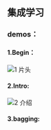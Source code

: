 ## 集成学习
### demos：
#### 1.Begin：
![1 片头](https://github.com/user-attachments/assets/8ae389c2-da31-4554-a365-290af3ab79d1)
#### 2.Intro:
![2 介绍](https://github.com/user-attachments/assets/b85ebae6-bff4-4cf0-93a5-e570234af6d6)
#### 3.bagging:
